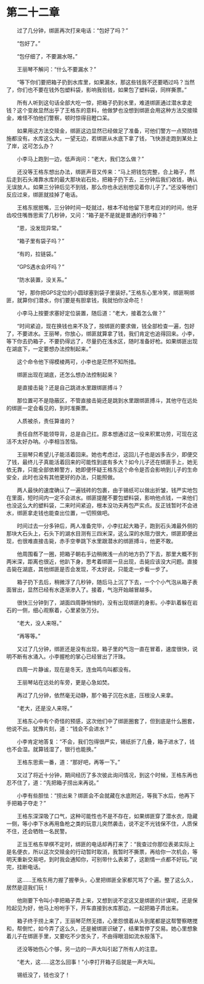 #	第二十二章

　　过了几分钟，绑匪再次打来电话：“包好了吗？”

　　“包好了。”

　　“包仔细了，不要漏水呀。”

　　王丽琴不解问：“什么不要漏水？”

　　“等下你们要把箱子扔到水库里，如果漏水，那这些钱我不还要晒过吗？当然了，你们也不要在钱外包塑料袋，影响我验钱，如果包了塑料袋，同样撕票。”

　　所有人听到这句话全部大吃一惊，把箱子扔到水里，难道绑匪通过潜水拿走钱？这个变故显然出乎了王格东的意料，他做梦也没想到绑匪会用这种方法交接赎金，难怪不怕他们警察，顿时惊得目瞪口呆。

　　如果用这方法交赎金，绑匪这边显然已经做足了准备，可他们警方一点预防措施都没有。水库这么大，一望无边，若绑匪从水底下拿了钱，飞快游走跑到某处上了岸，这可怎么办？

　　小李马上跑到一边，低声询问：“老大，我们怎么做？”

　　还没等王格东想出办法，绑匪声音又传来：“马上把钱包完整，合上箱子，然后走到石头滩靠水库的最大那块岩石处，把箱子扔下去，三分钟后我们收钱，确认无误放人。如果三分钟后见不到钱，那么你也永远别想见着你儿子了。”还没等他们反应过来，绑匪就挂掉了电话。

　　王格东抿抿嘴，三分钟时间一眨就过，根本不给他留下思考应对的时间，他牙齿咬住嘴唇思索了几秒钟，又问：“箱子是不是就是普通的行李箱？”

　　“恩，没发现异常。”

　　“箱子里有袋子吗？”

　　“有的，拉链袋。”

　　“GPS遇水会坏吗？”

　　“防水装置，没关系。”

　　“好，那你把GPS定位的小圆球塞到袋子里装好。”王格东心里冷笑，绑匪啊绑匪，就算你们潜水，你们要是有胆拿钱，我就怕你没命花！

　　小李马上按要求塞好定位装置，随后道：“老大，接着怎么做？”

　　“时间紧迫，现在换钱也来不及了，按绑匪的要求做，钱全部检查一遍，包好了，不要进水。王丽琴，你放心，绑匪就算拿了钱，我们肯定也追得回来。小李，等下你去扔箱子，不要扔得远了，尽量扔在浅水区，随时准备好枪。如果绑匪出现在湖底下，一定要想办法控制起来。”

　　这个命令他下得模棱两可，小李也是茫然不知所措。

　　绑匪出现在湖底，还怎么想办法控制起来？

　　是直接击毙？还是自己跳进水里跟绑匪搏斗？

　　那位置可不是隐蔽区，不管直接击毙还是跳到水里跟绑匪搏斗，其他守在远处的绑匪一定会看见的，到时准撕票。

　　人质被杀，责任算谁的？

　　责任自然不能领导背，总是自己扛。原本想通过这一役来积累功劳，可现在这活不太好办呐。小李相当苦恼。

　　王丽琴只希望儿子能活着回来。她也考虑过，这回儿子也是凶多吉少，即便交了钱，最终儿子真能活着回来的可能性到底有多大？如今儿子还在绑匪手上，她无依无靠，只能全部依赖警方，她即便怀疑王格东这个命令是否会影响到儿子的生命安全，此时也没有其他更好的办法，只能照做。

　　两人最快的速度确认了一遍钱砖的包裹，由于锡纸可以做出折皱，钱严实地包在里面，短时间内一定不会进水。绑匪提醒不要包塑料袋，影响他点钱，一来他们也没这么大的塑料袋，二来时间紧迫，根本没功夫再包严实点。反正钱暂时不会进水，绑匪拿走钱也能查出位置，一切照做吧。

　　时间过去一分多钟后，两人准备完毕，小李扛起大箱子，跑到石头滩最外侧的那块大石头上，石头下的湖水目测有三四米深，这么深的水阻力很大，绑匪即便出现，也很难直接击毙，赤手空拳跳下水里跟潜水的绑匪搏斗，他更不敢。

　　他周围看了一圈，把箱子朝右手边稍微浅一点的地方扔了下去，那里大概不到两米深，距离也很近，他趴下身，思考着绑匪一旦出现，击毙应该没大问题。直接击毙在湖底，其他绑匪是否会发现，不太好说，只能走一步看一步了。

　　箱子扔下去后，稍微浮了几秒钟，随后马上沉了下去，一个个小气泡从箱子表面冒出，显然已经有水逐渐渗入了。接着，气泡开始越冒越多。

　　很快三分钟到了，湖面四周静悄悄的，没有出现绑匪的身影。小李趴着躲在岩石的一侧，细心观察着，心里紧张万分。

　　“老大，没人来呀。”

　　“再等等。”

　　又过了几分钟，绑匪还是没有出现，箱子里的气泡一直在冒着，速度很快，说明不断有水涌入。小李握枪的掌心已经冒出了汗珠。

　　四周一片静谧，现在是冬天，连虫鸣鸟叫都没有。

　　王丽琴站在远处的车旁，更是心急如焚。

　　再过了几分钟，依然毫无动静，那个箱子沉在水底，压根没人来拿。

　　“老大，还是没人来呀。”

　　王格东心中有个奇怪的预感，这次他们中了绑匪圈套了，但到底是什么圈套，他说不出。犹豫片刻，道：“钱会不会进水？”

　　小李肯定地答复：“不会，我们包得很严实，锡纸折了几叠，箱子进水了，钱也不会湿。就算钱湿了，银行也能换。”

　　王格东思索一番，道：“那好吧，再等一下。”

　　又过了将近十分钟，期间经历了多次彼此询问情况，到这个时候，王格东再也忍不住了，道：“先把箱子捞出来再说。”

　　小李有些胆怯：“捞出来？绑匪会不会就藏在水底附近，等我下水后，他再下手把箱子夺走？”

　　王格东深深吸了口气，这种可能性也不是不存在，如果绑匪穿了潜水衣，隐藏一侧，等小李下水再用鱼枪之类的玩意儿突然袭击，说不定不光钱保不住，人质保不住，还会牺牲一名民警。

　　正当王格东举棋不定时，绑匪的电话却再打来了：“我查过你那位表弟实际上是名便衣，所以这次交赎金的行动暂时取消，我暂时不撕票，再给你一次机会，等明天重新交易吧，到时我会通知你，可别带什么表弟了，这剧情一点都不好玩。”说完，挂断电话。

　　这……王格东用力握了握拳头，心里把绑匪全家都咒骂了个遍。整了这么久，居然是逗我们玩！

　　他刚要下令叫小李把箱子弄上来，又想到说不定这又是绑匪的计谋呢，还是保险起见为好，他马上吩咐手下，开车直接到水库那边，一起把箱子弄出来。

　　箱子终于捞上来了，王丽琴茫然无措，心里怨恨着从头到尾都是这帮警察瞎搅和，帮倒忙，如今弄了这么久，还是被绑匪识破了，结果暂停了交易。她心里想象着儿子在绑匪手里，又要吃不少苦头了，不由得眼泪如流水般落下。

　　还没等她伤心个够，另一边的一声大叫引起了所有人的注意。

　　“老大，这……这怎么回事！”小李打开箱子后就是一声大叫。

　　锡纸没了，钱也没了！